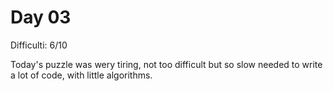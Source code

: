 # Day 03

Difficulti:     6/10


Today's puzzle was wery tiring, not too difficult but so slow needed to write a lot of code, with little algorithms.
